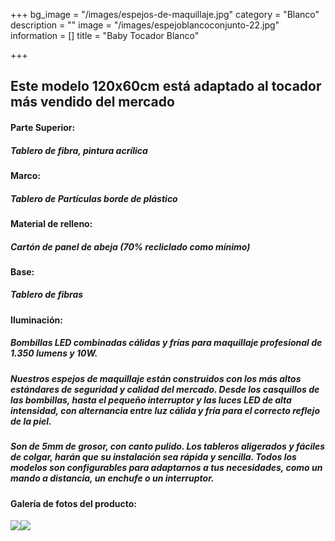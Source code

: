 +++
bg_image = "/images/espejos-de-maquillaje.jpg"
category = "Blanco"
description = ""
image = "/images/espejoblancoconjunto-22.jpg"
information = []
title = "Baby Tocador Blanco"

+++
## Este modelo 120x60cm está adaptado al tocador más vendido del mercado

#### **Parte Superior:**

##### Tablero de fibra, pintura acrílica

#### **Marco:**

##### Tablero de Partículas borde de plástico

#### **Material de relleno:**

##### Cartón de panel de abeja (70% recliclado como mínimo)

#### **Base:**

##### Tablero de fibras

#### **Iluminación:**

##### Bombillas LED combinadas cálidas y frías para maquillaje profesional de 1.350 lumens y 10W.

##### Nuestros espejos de maquillaje están construidos con los más altos estándares de seguridad y calidad del mercado. Desde los casquillos de las bombillas, hasta el pequeño interruptor y las luces LED de alta intensidad, con alternancia entre luz cálida y fría para el correcto reflejo de la piel.

##### Son de 5mm de grosor, con canto pulido. Los tableros aligerados y fáciles de colgar, harán que su instalación sea rápida y sencilla. Todos los modelos son configurables para adaptarnos a tus necesidades, como un mando a distancia, un enchufe o un interruptor.

#### Galería de fotos del producto:

![](/images/espejoblancoconjunto-22.jpg)![](/images/espejoblancoconjunto-12.jpg)